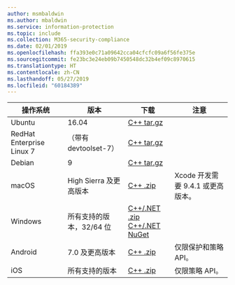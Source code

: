 ```yaml
---
author: msmbaldwin
ms.author: mbaldwin
ms.service: information-protection
ms.topic: include
ms.collection: M365-security-compliance
ms.date: 02/01/2019
ms.openlocfilehash: ffa393e0c71a09642cca04cfcfc09a6f56fe375e
ms.sourcegitcommit: fe23bc3e24eb09b7450548dc32b4ef09c8970615
ms.translationtype: HT
ms.contentlocale: zh-CN
ms.lasthandoff: 05/27/2019
ms.locfileid: "60184389"
---
```

| 操作系统 | 版本 | 下载 | 注意 |
|------------------|----------|----------|--------|
| Ubuntu  |  16.04 | [C++ tar.gz](https://aka.ms/mipsdkbinaries) | |
| RedHat Enterprise Linux 7 | （带有 devtoolset-7） | [C++ tar.gz](https://aka.ms/mipsdkbinaries) | |
| Debian  | 9 | [C++ tar.gz](https://aka.ms/mipsdkbinaries) | |
| macOS   | High Sierra 及更高版本 | [C++ .zip](https://aka.ms/mipsdkbinaries) | Xcode 开发需要 9.4.1 或更高版本。 |
| Windows | 所有支持的版本，32/64 位 | [C++/.NET .zip](https://aka.ms/mipsdkbinaries)<br>[C++/.NET NuGet](https://www.nuget.org/packages?q=Microsoft.InformationProtection) | |
| Android | 7.0 及更高版本 | [C++ .zip](https://aka.ms/mipsdkbinaries) | 仅限保护和策略 API。 |
| iOS | 所有支持的版本 | [C++ .zip](https://aka.ms/mipsdkbinaries) | 仅限策略 API。 |

